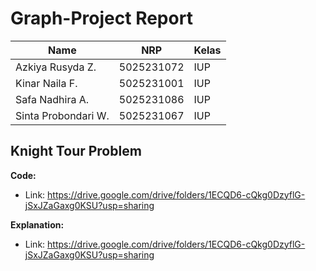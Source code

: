 # Graph-Project Report

| Name           | NRP        | Kelas     |
| ---            | ---        | ----------|
| Azkiya Rusyda Z. | 5025231072 |  IUP |
| Kinar Naila F. | 5025231001 |  IUP |
| Safa Nadhira A. | 5025231086 |  IUP |
| Sinta Probondari W. | 5025231067 |  IUP |

## Knight Tour Problem
**Code:**
- Link: https://drive.google.com/drive/folders/1ECQD6-cQkg0DzyflG-jSxJZaGaxg0KSU?usp=sharing

**Explanation:**
- Link: https://drive.google.com/drive/folders/1ECQD6-cQkg0DzyflG-jSxJZaGaxg0KSU?usp=sharing
